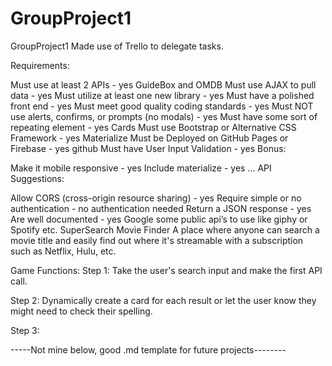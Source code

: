 # GroupProject1
GroupProject1
Made use of Trello to delegate tasks.

Requirements:

Must use at least 2 APIs - yes GuideBox and OMDB
Must use AJAX to pull data - yes
Must utilize at least one new library - yes
Must have a polished front end - yes
Must meet good quality coding standards - yes
Must NOT use alerts, confirms, or prompts (no modals) - yes
Must have some sort of repeating element - yes Cards
Must use Bootstrap or Alternative CSS Framework - yes Materialize
Must be Deployed on GitHub Pages or Firebase - yes github
Must have User Input Validation - yes
Bonus:

Make it mobile responsive - yes
Include materialize - yes
...
API Suggestions:

Allow CORS (cross-origin resource sharing) - yes
Require simple or no authentication - no authentication needed
Return a JSON response - yes
Are well documented - yes
Google some public api’s to use like giphy or Spotify etc.
SuperSearch Movie Finder
A place where anyone can search a movie title and easily find out where it's streamable with a subscription such as Netflix, Hulu, etc.

Game Functions:
Step 1: Take the user's search input and make the first API call.

Step 2: Dynamically create a card for each result or let the user know they might need to check their spelling.

Step 3:

-----Not mine below, good .md template for future projects--------
